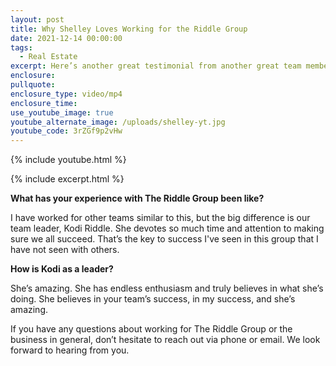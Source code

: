 ```yaml
---
layout: post
title: Why Shelley Loves Working for the Riddle Group
date: 2021-12-14 00:00:00
tags:
  - Real Estate
excerpt: Here’s another great testimonial from another great team member.
enclosure:
pullquote:
enclosure_type: video/mp4
enclosure_time:
use_youtube_image: true
youtube_alternate_image: /uploads/shelley-yt.jpg
youtube_code: 3rZGf9p2vHw
---
```

{% include youtube.html %}

{% include excerpt.html %}

**What has your experience with The Riddle Group been like?**

I have worked for other teams similar to this, but the big difference is our team leader, Kodi Riddle. She devotes so much time and attention to making sure we all succeed. That’s the key to success I've seen in this group that I have not seen with others.

**How is Kodi as a leader?&nbsp;**

She’s amazing. She has endless enthusiasm and truly believes in what she’s doing. She believes in your team’s success, in my success, and she’s amazing.

If you have any questions about working for The Riddle Group or the business in general, don’t hesitate to reach out via phone or email. We look forward to hearing from you.
